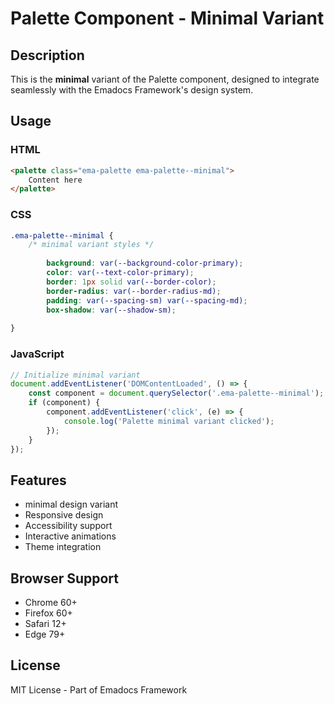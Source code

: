# Palette Component - Minimal Variant

## Description
This is the **minimal** variant of the Palette component, designed to integrate seamlessly with the Emadocs Framework's design system.

## Usage

### HTML
```html
<palette class="ema-palette ema-palette--minimal">
    Content here
</palette>
```

### CSS
```css
.ema-palette--minimal {
    /* minimal variant styles */
    
        background: var(--background-color-primary);
        color: var(--text-color-primary);
        border: 1px solid var(--border-color);
        border-radius: var(--border-radius-md);
        padding: var(--spacing-sm) var(--spacing-md);
        box-shadow: var(--shadow-sm);
    
}
```

### JavaScript
```javascript
// Initialize minimal variant
document.addEventListener('DOMContentLoaded', () => {
    const component = document.querySelector('.ema-palette--minimal');
    if (component) {
        component.addEventListener('click', (e) => {
            console.log('Palette minimal variant clicked');
        });
    }
});
```

## Features
- minimal design variant
- Responsive design
- Accessibility support
- Interactive animations
- Theme integration

## Browser Support
- Chrome 60+
- Firefox 60+
- Safari 12+
- Edge 79+

## License
MIT License - Part of Emadocs Framework

